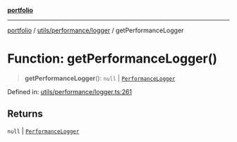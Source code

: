 [**portfolio**](../../../../README.md)

***

[portfolio](../../../../modules.md) / [utils/performance/logger](../README.md) / getPerformanceLogger

# Function: getPerformanceLogger()

> **getPerformanceLogger**(): `null` \| [`PerformanceLogger`](../classes/PerformanceLogger.md)

Defined in: [utils/performance/logger.ts:261](https://github.com/tnorlund/Portfolio/blob/1071c17860a98d5707eff18071ee50e4f554491c/portfolio/utils/performance/logger.ts#L261)

## Returns

`null` \| [`PerformanceLogger`](../classes/PerformanceLogger.md)
